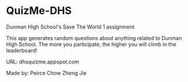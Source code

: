 # QuizMe-DHS
Dunman High School's Save The World 1 assignment

This app generates random questions about anything related to Dunman High School. The more you participate,
the higher you will climb in the leaderboard!

URL: dhsquizme.appspot.com

Made by: Peirce Chow Zheng Jie
